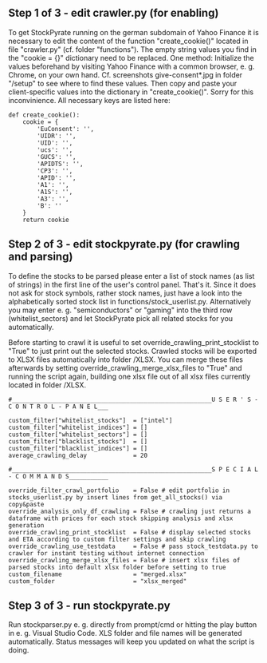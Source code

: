 ## Step 1 of 3 - edit crawler.py (for enabling)

To get StockPyrate running on the german subdomain of Yahoo Finance it is necessary to edit the content of the function "create_cookie()" located in file "crawler.py" (cf. folder "functions"). The empty string values you find in the "cookie = {}" dictionary need to be replaced. One method: Initialize the values beforehand by visiting Yahoo Finance with a common browser, e. g. Chrome, on your own hand. Cf. screenshots give-consent*.jpg in folder "/setup" to see where to find these values. Then copy and paste your client-specific values into the dictionary in "create_cookie()". Sorry for this inconvinience. All necessary keys are listed here:

``` 
def create_cookie():
    cookie = {
        'EuConsent': '',
        'UIDR': '',
        'UID': '',
        'ucs': '',
        'GUCS': '',
        'APIDTS': '',
        'CP3': '',
        'APID': '',
        'A1': '',
        'A1S': '',
        'A3': '',
        'B': ''
    }
    return cookie
```

## Step 2 of 3 - edit stockpyrate.py (for crawling and parsing)

To define the stocks to be parsed please enter a list of stock names (as list of strings) in the first line of the user's control panel. That's it. Since it does not ask for stock symbols, rather stock names, just have a look into the alphabetically sorted stock list in functions/stock_userlist.py. Alternatively you may enter e. g. "semiconductors" or "gaming" into the third row (whitelist_sectors) and let StockPyrate pick all related stocks for you automatically.

Before starting to crawl it is useful to set override_crawling_print_stocklist to "True" to just print out the selected stocks. Crawled stocks will be exported to XLSX files automatically into folder /XLSX. You can merge these files afterwards by setting override_crawling_merge_xlsx_files to "True" and running the script again, building one xlsx file out of all xlsx files currently located in folder /XLSX.

```
#________________________________________________________U S E R ' S - C O N T R O L - P A N E L___

custom_filter["whitelist_stocks"]  = ["intel"]
custom_filter["whitelist_indices"] = []
custom_filter["whitelist_sectors"] = []
custom_filter["blacklist_stocks"]  = []
custom_filter["blacklist_indices"] = []
average_crawling_delay             = 20

#________________________________________________________S P E C I A L - C O M M A N D S___________

override_filter_crawl_portfolio    = False # edit portfolio in stocks_userlist.py by insert lines from get_all_stocks() via copy&paste
override_analysis_only_df_crawling = False # crawling just returns a dataframe with prices for each stock skipping analysis and xlsx generation
override_crawling_print_stocklist  = False # display selected stocks and ETA according to custom filter settings and skip crawling
override_crawling_use_testdata     = False # pass stock_testdata.py to crawler for instant testing without internet connection
override_crawling_merge_xlsx_files = False # insert xlsx files of parsed stocks into default xlsx folder before setting to true
custom_filename                    = "merged.xlsx"
custom_folder                      = "xlsx_merged"

```

## Step 3 of 3 - run stockpyrate.py

Run stockparser.py e. g. directly from prompt/cmd or hitting the play button in e. g. Visual Studio Code. XLS folder and file names will be generated automatically. Status messages will keep you updated on what the script is doing.
